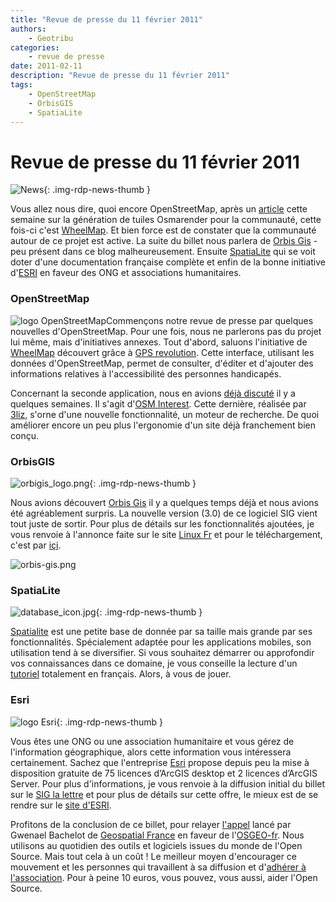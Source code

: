 ```yaml
---
title: "Revue de presse du 11 février 2011"
authors:
    - Geotribu
categories:
    - revue de presse
date: 2011-02-11
description: "Revue de presse du 11 février 2011"
tags:
    - OpenStreetMap
    - OrbisGIS
    - SpatiaLite
---
```


# Revue de presse du 11 février 2011

![News](https://cdn.geotribu.fr/img/internal/icons-rdp-news/news.png "Icône news générique"){: .img-rdp-news-thumb }

Vous allez nous dire, quoi encore OpenStreetMap, après un [article](http://geotribu.net/node/342) cette semaine sur la génération de tuiles Osmarender pour la communauté, cette fois-ci c'est [WheelMap](#osm). Et bien force est de constater que la communauté autour de ce projet est active. La suite du billet nous parlera de [Orbis Gis](#orbis) - peu présent dans ce blog malheureusement. Ensuite [SpatiaLite](#spatialite) qui se voit doter d'une documentation française complète et enfin de la bonne initiative d'[ESRI](#esri) en faveur des ONG et associations humanitaires.

### OpenStreetMap

![logo OpenStreetMap](https://cdn.geotribu.fr/img/logos-icones/OpenStreetMap/Openstreetmap.png "logo OpenStreetMap")Commençons notre revue de presse par quelques nouvelles d'OpenStreetMap. Pour une fois, nous ne parlerons pas du projet lui même, mais d'initiatives annexes. Tout d'abord, saluons l'initiative de [WheelMap](http://fr.wheelmap.org/) découvert grâce à [GPS revolution](http://gpsrevolution.blogspot.com/2011/02/osm-wheelmap.html). Cette interface, utilisant les données d'OpenStreetMap, permet de consulter, d'éditer et d'ajouter des informations relatives à l'accessibilité des personnes handicapés.

Concernant la seconde application, nous en avions [déjà discuté](http://geotribu.net/node/339#osminterest) il y a quelques semaines. Il s'agit d'[OSM Interest](http://demo.3liz.fr/osminterest/). Cette dernière, réalisée par [3liz](http://3liz.com/), s'orne d'une nouvelle fonctionnalité, un moteur de recherche. De quoi améliorer encore un peu plus l'ergonomie d'un site déjà franchement bien conçu.

### OrbisGIS

![orbigis_logo.png](https://cdn.geotribu.fr/img/logos-icones/logiciels_librairies/orbigis.jpg){: .img-rdp-news-thumb }

Nous avions découvert [Orbis Gis](http://geotribu.net/node/179) il y a quelques temps déjà et nous avions été agréablement surpris. La nouvelle version (3.0) de ce logiciel SIG vient tout juste de sortir. Pour plus de détails sur les fonctionnalités ajoutées, je vous renvoie à l'annonce faite sur le site [Linux Fr](http://linuxfr.org/2011/02/07/27850.html) et pour le téléchargement, c'est par [içi](http://www.orbisgis.org/fr:download:index).

![orbis-gis.png](http://www.geotribu.net/sites/default/files/Tuto/img/OrbisGis/orbis-gis.png)

### SpatiaLite

![database_icon.jpg](https://cdn.geotribu.fr/img/logos-icones/programmation/database.png){: .img-rdp-news-thumb }

[Spatialite](http://www.gaia-gis.it/spatialite/) est une petite base de donnée par sa taille mais grande par ses fonctionnalités. Spécialement adaptée pour les applications mobiles, son utilisation tend à se diversifier. Si vous souhaitez démarrer ou approfondir vos connaissances dans ce domaine, je vous conseille la lecture d'un [tutoriel](http://www.gaia-gis.it/spatialite-2.4.0-4/spatialite-cookbook-fr/index.html) totalement en français. Alors, à vous de jouer.

### Esri

![logo Esri](https://cdn.geotribu.fr/img/logos-icones/entreprises_association/esri.jpg "logo ESRI"){: .img-rdp-news-thumb }

Vous êtes une ONG ou une association humanitaire et vous gérez de l'information géographique, alors cette information vous intéressera certainement. Sachez que l'entreprise [Esri](http://www.esrifrance.fr/) propose depuis peu la mise à disposition gratuite de 75 licences d’ArcGIS desktop et 2 licences d’ArcGIS Server. Pour plus d'informations, je vous renvoie à la diffusion initial du billet sur le [SIG la lettre](http://www.sig-la-lettre.com/?07-02-2011-ESRI-lance-un-programme) et pour plus de détails sur cette offre, le mieux est de se rendre sur le [site d'ESRI](http://www.esrifrance.fr/npo.asp).

Profitons de la conclusion de ce billet, pour relayer [l'appel](http://geospatialfrance.typepad.com/geospatialfrance/2011/02/en-2011-adherez-l-osgeo-fr.html) lancé par Gwenael Bachelot de [Geospatial France](http://geospatialfrance.typepad.com) en faveur de l'[OSGEO-fr](http://osgeo.asso.fr/). Nous utilisons au quotidien des outils et logiciels issues du monde de l'Open Source. Mais tout cela à un coût ! Le meilleur moyen d'encourager ce mouvement et les personnes qui travaillent à sa diffusion et d'[adhérer à l'association](http://osgeo.gloobe.org/drupal/node/8). Pour à peine 10 euros, vous pouvez, vous aussi, aider l'Open Source.
